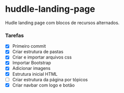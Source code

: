 # huddle-landing-page
Hudle landing page com blocos de recursos alternados.

### Tarefas 

- [X] Primeiro commit 
- [X] Criar estrutura de pastas
- [X] Criar e importar arquivos css
- [X] Importar Bootstrap
- [X] Adicionar imagens 
- [X] Estrutura inicial HTML
- [ ] Criar estrutura da página por tópicos
- [X] Criar navbar com logo e botão